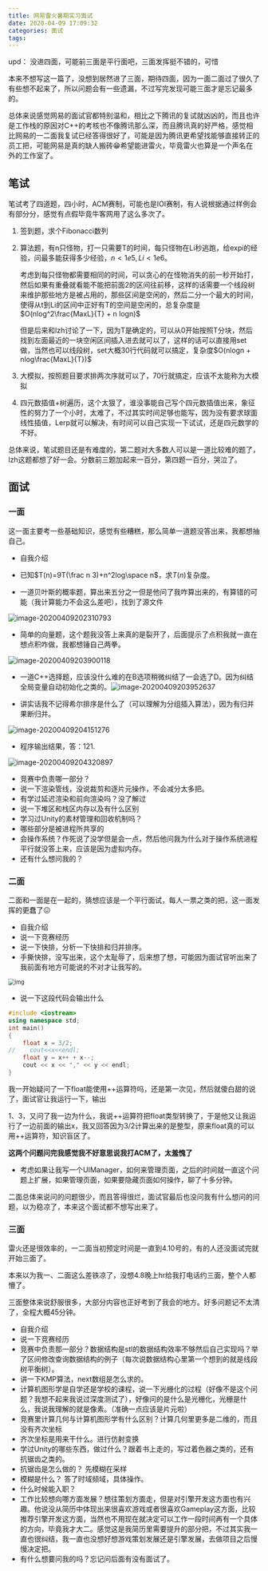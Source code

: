 ```yaml
---
title: 网易雷火暑期实习面试
date: 2020-04-09 17:09:32
categories: 面试
tags:
---
```


upd： 没进四面，可能前三面是平行面吧，三面发挥挺不错的，可惜

本来不想写这一篇了，没想到居然进了三面，期待四面，因为一面二面过了很久了有些想不起来了，所以问题会有一些遗漏，不过写完发现可能三面才是忘记最多的。

总体来说感觉网易的面试官都特别温和，相比之下腾讯的复试就凶凶的，而且也许是工作栈的原因对C++的考核也不像腾讯那么深，而且腾讯真的好严格，感觉相比网易的一二面我复试已经答得很好了，可能是因为腾讯更希望找能够直接转正的员工把，可能网易是真的缺人搬砖😁希望能进雷火，毕竟雷火也算是一个声名在外的工作室了。

<!-- more -->

## 笔试

笔试考了四道题，四小时，ACM赛制，可能也是IOI赛制，有人说根据通过样例会有部分分，感觉有点假毕竟牛客网用了这么多次了。

1. 签到题，求个Fibonacci数列

2. 算法题，有n只怪物，打一只需要T的时间，每只怪物在Li秒逃跑，给expi的经验，问最多能获得多少经验，$n<1e5,Li<1e6$。

   考虑到每只怪物都需要相同的时间，可以贪心的在怪物消失的前一秒开始打，然后如果有重叠就看能不能把前面2的区间往前移，这样的话需要一个线段树来维护那些地方是被占用的，那些区间是空闲的，然后二分一个最大的时间，使得从t到Li的区间中正好有T的空间是空闲的，总复杂度是$O(nlog^2\frac{MaxL}{T} + n logn)$

   但是后来和lzh讨论了一下，因为T是确定的，可以从0开始按照T分块，然后找到左面最近的一块空闲区间插入进去就可以了，这样的话可以直接用set做，当然也可以线段树，set大概30行代码就可以搞定，复杂度$O(nlogn + nlog\frac{MaxL}{T})$

3. 大模拟，按照题目要求排两次序就可以了，70行就搞定，应该不太能称为大模拟
4. 四元数插值+树遍历，这个太狠了，谁没事能自己写个四元数插值出来，象征性的努力了一个小时，太难了，不过其实时间足够也能写，因为没有要求球面线性插值，Lerp就可以解决，有时间可以自己实现一下试试，还是四元数学的不好。  

总体来说，笔试题目还是有难度的，第二题对大多数人可以是一道比较难的题了，lzh这题都想了好一会。分数前三题加起来一百分，第四题一百分，哭泣了。

## 面试

### 一面

这一面主要考一些基础知识，感觉有些糟糕，那么简单一道题没答出来，我都想抽自己。

+ 自我介绍
+ 已知$T(n)=9T(\frac n 3)+n^2log\space n$，求$T(n)$复杂度。

+ 一道贝叶斯的概率题，算出来五分之一但是他问了我咋算出来的，有算错的可能（我计算能力不会这么差吧），找到了源文件

![image-20200409202310793](https://raw.githubusercontent.com/zhao408639122/Picbed/master/blog/20200409203620.png)

+ 简单的向量题，这个题我没答上来真的是裂开了，后面提示了点积我就一直在想点积咋做，我都想锤自己两拳。

<img src="https://raw.githubusercontent.com/zhao408639122/Picbed/master/blog/20200409203959.png" alt="image-20200409203900118"  />

+ 一道C++选择题，应该没什么难的在B选项稍微纠结了一会选了D。因为纠结全局变量自动初始化之类的。![image-20200409203952637](https://raw.githubusercontent.com/zhao408639122/Picbed/master/blog/20200409204158.png)

+ 讲实话我不记得希尔排序是什么了（可以理解为分组插入算法），因为有归并果断归并。

![image-20200409204151276](https://raw.githubusercontent.com/zhao408639122/Picbed/master/blog/20200409204153.png)

+ 程序输出结果，答：121.

![image-20200409204320897](https://raw.githubusercontent.com/zhao408639122/Picbed/master/blog/20200409204331.png)

+ 竞赛中负责哪一部分？
+ 说一下渲染管线，没说裁剪和逐片元操作，不会减分太多把。
+ 有学过延迟渲染和前向渲染吗？没了解过
+ 说一下堆区和栈区内存以及有什么区别
+ 学习过Unity的素材管理和回收机制吗？
+ 哪些部分是被进程所共享的
+ 会操作系统？作死说了没学但是会一点，然后他问我为什么对于操作系统进程平行就没答上来，应该是因为虚拟内存。
+ 还有什么想问我的？

### 二面

二面和一面是在一起的，猜想应该是一个平行面试，每人一票之类的把，这一面发挥的更蠢了😖

+ 自我介绍
+ 说一下竞赛经历
+ 说一下快排，分析一下快排和归并排序。
+ 手撕快排，没写出来，这个太耻辱了，后来想了想，可能因为面试官听出来了我前面有地方可能说的不对才让我写的。

<img src="https://raw.githubusercontent.com/zhao408639122/Picbed/master/blog/20200409210019.png" alt="img" style="zoom: 80%;" />

+ 说一下这段代码会输出什么

```cpp
#include <iostream>
using namespace std;
int main()
{
    float x = 3/2;
//    cout<<x<<endl;
    float y = x++ + x--;
    cout << x << "," << y << endl;
}
```

我一开始疑问了一下float能使用++运算符吗，还是第一次见，然后就傻白甜的说了，面试官让我运行一下，输出

1、3，又问了我一边为什么，我说++运算符把float类型转换了，于是他又让我运行了一边前面的输出x，我又回答因为3/2计算出来的是整型，原来float真的可以用++运算符，知识盲区了。

**这两个问题问完我感觉我不好意思说我打ACM了，太羞愧了**



+ 考虑如果让我写一个UIManager，如何来管理页面，之后的时间就一直这个问题上扩展，如果管理页面，如果要隐藏页面如何操作，聊了十多分钟。

二面总体来说问的问题很少，而且答得很烂，面试官最后也没问我有什么想问的问题，以为稳凉了，本来这个面试都不想写出来了。

### 三面

雷火还是很效率的，一二面当初预定时间是一直到4.10号的，有的人还没面试完就开始三面了。

本来以为我一、二面这么差铁凉了，没想4.8晚上hr给我打电话约三面，整个人都懵了。

三面整体来说舒服很多，大部分内容也正好考到了我会的地方。好多问题记不太清了，全程大概45分钟。

+ 自我介绍
+ 说一下竞赛经历
+ 竞赛中负责那一部分？数据结构是stl的数据结构效率不够然后自己实现吗？举了区间修改查询数据结构的例子（每次说数据结构心里第一个想到的就是线段树平衡树）。
+ 讲一下KMP算法，next数组是怎么求的。
+ 计算机图形学是自学还是学校的课程，说一下光栅化的过程（好像不是这个问题？我想不起来我说过深度测试了），好像问的是什么是光栅化，光栅是什么，我说我理解的就是像素。（准确一点应该是片元啦）
+ 竞赛里计算几何与计算机图形学有什么区别？计算几何里更多是二维的，而且没有齐次坐标
+ 齐次坐标是用来干什么。进行仿射变换
+ 学过Unity的哪些东西，做过什么？跟着书上走的，写过着色器之类的，还有抗锯齿之类的。
+ 抗锯齿是怎么做的？ 先模糊在采样
+ 模糊是什么？ 答了时域频域，具体操作。
+ 什么时候能入职？
+ 工作比较想向哪方面发展？想往策划方面走，但是对引擎开发这方面也有兴趣。他说没从简历中体现出来很喜欢游戏或者很喜欢Gameplay这方面，比较推荐引擎开发这方面，当然也不用现在就决定可以工作一段时间再有一个具体的方向，毕竟我才大二。感觉这是我简历里需要提升的部分把，不过其实我一直也很纠结，我一直也没想好想游戏策划发展还是引擎发展，去做项目之后慢慢决定把。
+ 有什么想要问我的吗？忘记问后面有没有面试了。